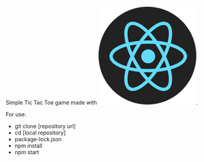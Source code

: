Simple Tic Tac Toe game made with ![React](icon.png).

For use:
* git clone [repository url]
* cd [local repository]
* package-lock.json
* npm install
* npm start
